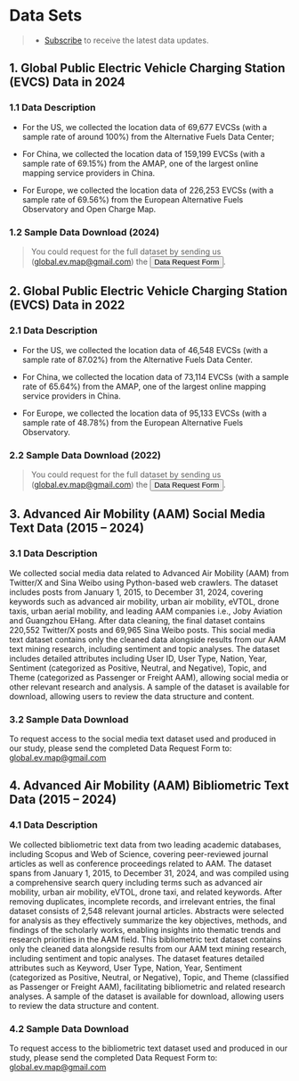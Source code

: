 # Data Sets

> - [Subscribe](https://forms.office.com/Pages/ResponsePage.aspx?id=DQSIkWdsW0yxEjajBLZtrQAAAAAAAAAAAAMAAYrjOiZUNFdHUDFRQ0hZSFJLRTY5VEJKTE1GVllTOS4u) to receive the latest data updates.

## 1. Global Public Electric Vehicle Charging Station (EVCS) Data in 2024

### 1.1 Data Description

- For the US, we collected the location data of 69,677 EVCSs (with a sample rate of around 100%) from the Alternative Fuels Data Center;

- For China, we collected the location data of 159,199 EVCSs (with a sample rate of 69.15%) from the AMAP, one of the largest online mapping service providers in China.

- For Europe, we collected the location data of 226,253 EVCSs (with a sample rate of 69.56%) from the European Alternative Fuels Observatory and Open Charge Map.

### 1.2 Sample Data Download (2024)

> You could request for the full dataset by sending us (global.ev.map@gmail.com) the <a><button onclick="window.open('./ApplicationForm.docx')">Data Request Form</button></a>.

<dataBtns :dataSrc="myData24" />

## 2. Global Public Electric Vehicle Charging Station (EVCS) Data in 2022

### 2.1 Data Description

- For the US, we collected the location data of 46,548 EVCSs (with a sample rate of 87.02%) from the Alternative Fuels Data Center.

- For China, we collected the location data of 73,114 EVCSs (with a sample rate of 65.64%) from the AMAP, one of the largest online mapping service providers in China. 

- For Europe, we collected the location data of 95,133 EVCSs (with a sample rate of 48.78%) from the European Alternative Fuels Observatory.

### 2.2 Sample Data Download (2022)

> You could request for the full dataset by sending us (global.ev.map@gmail.com) the <a><button onclick="window.open('./ApplicationForm.docx')">Data Request Form</button></a>.

<dataBtns :dataSrc="myData" />


## 3. Advanced Air Mobility (AAM) Social Media Text Data (2015 – 2024)
### 3.1 Data Description 
We collected social media data related to Advanced Air Mobility (AAM) from Twitter/X and Sina Weibo using Python-based web crawlers. The dataset includes posts from January 1, 2015, to December 31, 2024, covering keywords such as advanced air mobility, urban air mobility, eVTOL, drone taxis, urban aerial mobility, and leading AAM companies i.e., Joby Aviation and Guangzhou EHang. After data cleaning, the final dataset contains 220,552 Twitter/X posts and 69,965 Sina Weibo posts. This social media text dataset contains only the cleaned data alongside results from our AAM text mining research, including sentiment and topic analyses. The dataset includes detailed attributes including User ID, User Type, Nation, Year, Sentiment (categorized as Positive, Neutral, and Negative), Topic, and Theme (categorized as Passenger or Freight AAM), allowing social media or other relevant research and analysis. A sample of the dataset is available for download, allowing users to review the data structure and content.

### 3.2 Sample Data Download
To request access to the social media text dataset used and produced in our study, please send the completed Data Request Form to: global.ev.map@gmail.com 

<FileDownloader 
  :fileUrl='BibliometricURL'
  buttonText="Download Sample Data" 
  fileName="sample Social Media Text Data.xlsx"
/>

## 4. Advanced Air Mobility (AAM) Bibliometric Text Data (2015 – 2024)
### 4.1 Data Description
We collected bibliometric text data from two leading academic databases, including Scopus and Web of Science, covering peer-reviewed journal articles as well as conference proceedings related to AAM. The dataset spans from January 1, 2015, to December 31, 2024, and was compiled using a comprehensive search query including terms such as advanced air mobility, urban air mobility, eVTOL, drone taxi, and related keywords. After removing duplicates, incomplete records, and irrelevant entries, the final dataset consists of 2,548 relevant journal articles. Abstracts were selected for analysis as they effectively summarize the key objectives, methods, and findings of the scholarly works, enabling insights into thematic trends and research priorities in the AAM field. This bibliometric text dataset contains only the cleaned data alongside results from our AAM text mining research, including sentiment and topic analyses. The dataset features detailed attributes such as Keyword, User Type, Nation, Year, Sentiment (categorized as Positive, Neutral, or Negative), Topic, and Theme (classified as Passenger or Freight AAM), facilitating bibliometric and related research analyses. A sample of the dataset is available for download, allowing users to review the data structure and content.

### 4.2 Sample Data Download
To request access to the bibliometric text dataset used and produced in our study, please send the completed Data Request Form to: global.ev.map@gmail.com 

<FileDownloader 
  :fileUrl='SocialMediaURL'
  buttonText="Download Sample Data" 
  fileName="sample Bibliometric Text Data.xlsx"
/>



<script setup>
    import { ref } from 'vue';
    import { data } from '@/loader/csv.data.js';
    import { data as data24} from '@/loader/csv2.data.js';
    import dataBtns from '@/components/Databtns.vue';
    import FileDownloader from '@/components/Databtn.vue';

    // data\AAM\AAM_Bibliometric_Text_Sample.xlsx

    import BibliometricURL from './data/AAM/AAM_Bibliometric_Text_Sample.xlsx?url';
    import SocialMediaURL from './data/AAM/AAM_Social_Media_Text_Sample.xlsx?url';

    const myData = ref(data);
    const myData24 = ref(data24);

</script>

<style scoped>

</style>
